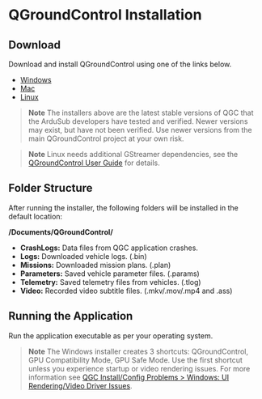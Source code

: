 # QGroundControl Installation

## Download

Download and install QGroundControl using one of the links below.

- [Windows](https://s3-us-west-2.amazonaws.com/qgroundcontrol/latest/QGroundControl-installer.exe)
- [Mac](https://s3-us-west-2.amazonaws.com/qgroundcontrol/latest/QGroundControl.dmg)
- [Linux](https://s3-us-west-2.amazonaws.com/qgroundcontrol/latest/QGroundControl.AppImage)

>**Note** The installers above are the latest stable versions of QGC that the ArduSub developers have tested and verified. Newer versions may exist, but have not been verified. Use newer versions from the main QGroundControl project at your own risk.

>**Note** Linux needs additional GStreamer dependencies, see the [QGroundControl User Guide](https://docs.qgroundcontrol.com/en/getting_started/download_and_install.html#ubuntu) for details.

## Folder Structure

After running the installer, the following folders will be installed in the default location:

**/Documents/QGroundControl/**
* **CrashLogs:** Data files from QGC application crashes.
* **Logs:** Downloaded vehicle logs. (.bin)
* **Missions:** Downloaded mission plans. (.plan)
* **Parameters:** Saved vehicle parameter files. (.params)
* **Telemetry:** Saved telemetry files from vehicles. (.tlog)
* **Video:** Recorded video subtitle files. (.mkv/.mov/.mp4 and .ass)

## Running the Application

Run the application executable as per your operating system.

>**Note** The Windows installer creates 3 shortcuts: QGroundControl, GPU Compatibility Mode, GPU Safe Mode. Use the first shortcut unless you experience startup or video rendering issues. For more information see [QGC Install/Config Problems > Windows: UI Rendering/Video Driver Issues](https://docs.qgroundcontrol.com/en/Support/troubleshooting_qgc.html#opengl_troubleshooting).
